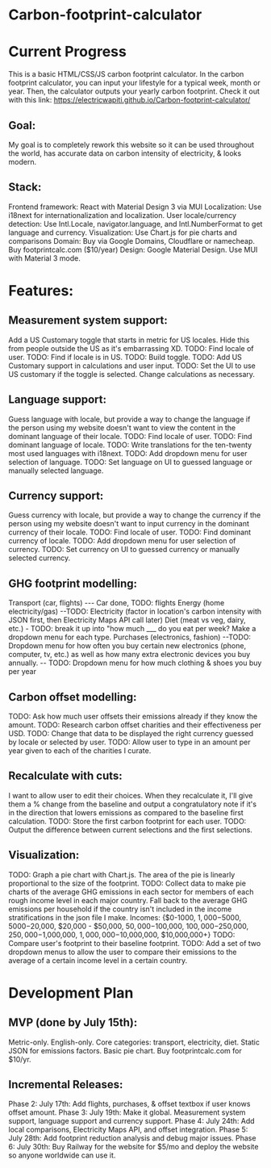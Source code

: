 # Carbon-footprint-calculator
# Current Progress
This is a basic HTML/CSS/JS carbon footprint calculator.
In the carbon footprint calculator, you can input your lifestyle for a typical week, month or year. Then, the calculator outputs your yearly carbon footprint.
Check it out with this link: https://electricwapiti.github.io/Carbon-footprint-calculator/

## Goal:
My goal is to completely rework this website so it can be used throughout the world, has accurate data on carbon intensity of electricity, & looks modern.

## Stack:
Frontend framework: React with Material Design 3 via MUI
Localization: Use i18next for internationalization and localization.
User locale/currency detection: Use Intl.Locale, navigator.language, and Intl.NumberFormat to get language and currency.
Visualization: Use Chart.js for pie charts and comparisons
Domain: Buy via Google Domains, Cloudflare or namecheap. Buy footprintcalc.com ($10/year)
Design: Google Material Design. Use MUI with Material 3 mode.

# Features:
## Measurement system support:
Add a US Customary toggle that starts in metric for US locales. Hide this from people outside the US as it's embarrassing XD.
TODO: Find locale of user.
TODO: Find if locale is in US.
TODO: Build toggle.
TODO: Add US Customary support in calculations and user input.
TODO: Set the UI to use US customary if the toggle is selected. Change calculations as necessary.


## Language support:
Guess language with locale, but provide a way to change the language if the person using my website doesn't want to view the content in the dominant language of their locale.
TODO: Find locale of user.
TODO: Find dominant language of locale.
TODO: Write translations for the ten-twenty most used languages with i18next.
TODO: Add dropdown menu for user selection of language.
TODO: Set language on UI to guessed language or manually selected language.


## Currency support:
Guess currency with locale, but provide a way to change the currency if the person using my website doesn't want to input currency in the dominant currency of their locale.
TODO: Find locale of user.
TODO: Find dominant currency of locale.
TODO: Add dropdown menu for user selection of currency.
TODO: Set currency on UI to guessed currency or manually selected currency.

## GHG footprint modelling:

Transport (car, flights)    --- Car done, TODO: flights
Energy (home electricity/gas) --TODO: Electricity (factor in location's carbon intensity with JSON first, then Electricity Maps API call later)
Diet (meat vs veg, dairy, etc.) - TODO: break it up into "how much ___ do you eat per week? Make a dropdown menu for each type.
Purchases (electronics, fashion) --TODO: Dropdown menu for how often you buy certain new electronics (phone, computer, tv, etc.) as well as how many extra electronic devices you buy annually.
                                -- TODO: Dropdown menu for how much clothing & shoes you buy per year


## Carbon offset modelling:
TODO: Ask how much user offsets their emissions already if they know the amount.
TODO: Research carbon offset charities and their effectiveness per USD.
TODO: Change that data to be displayed the right currency guessed by locale or selected by user.
TODO: Allow user to type in an amount per year given to each of the charities I curate.

## Recalculate with cuts: 
I want to allow user to edit their choices. When they recalculate it, I'll give them a % change from the baseline and output a congratulatory note if it's in the direction that lowers emissions as compared to the baseline first calculation.
TODO: Store the first carbon footprint for each user.
TODO: Output the difference between current selections and the first selections.

## Visualization:
TODO: Graph a pie chart with Chart.js. The area of the pie is linearly proportional to the size of the footprint.
TODO: Collect data to make pie charts of the average GHG emissions in each sector for members of each rough income level in each major country. Fall back to the average GHG emissions per household if the country isn't included in the income stratifications in the json file I make. Incomes: {$0-1000, $1,000-$5000, $5000-$20,000, $20,000 - $50,000, $50,000-$100,000, $100,000-$250,000, $250,000-$1,000,000, $1,000,000-$10,000,000, $10,000,000+}
TODO: Compare user's footprint to their baseline footprint.
TODO: Add a set of two dropdown menus to allow the user to compare their emissions to the average of a certain income level in a certain country.

# Development Plan
## MVP (done by July 15th):
Metric-only.
English-only.
Core categories: transport, electricity, diet.
Static JSON for emissions factors.
Basic pie chart.
Buy footprintcalc.com for $10/yr.

## Incremental Releases:
Phase 2: July 17th: Add flights, purchases, & offset textbox if user knows offset amount.
Phase 3: July 19th: Make it global. Measurement system support, language support and currency support.
Phase 4: July 24th: Add local comparisons, Electricity Maps API, and offset integration.
Phase 5: July 28th: Add footprint reduction analysis and debug major issues.
Phase 6: July 30th: Buy Railway for the website for $5/mo and deploy the website so anyone worldwide can use it.
